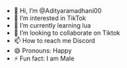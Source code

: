 - 👋 Hi, I’m @Adityaramadhani00
- 👀 I’m interested in TikTok
- 🌱 I’m currently learning lua
- 💞️ I’m looking to collaborate on Tiktok
- 📫 How to reach me Discord
- 😄 Pronouns: Happy
- ⚡ Fun fact: I am Male

<!---
Adityaramadhani00/Adityaramadhani00 is a ✨ special ✨ repository because its `README.md` (this file) appears on your GitHub profile.
You can click the Preview link to take a look at your changes.
--->
